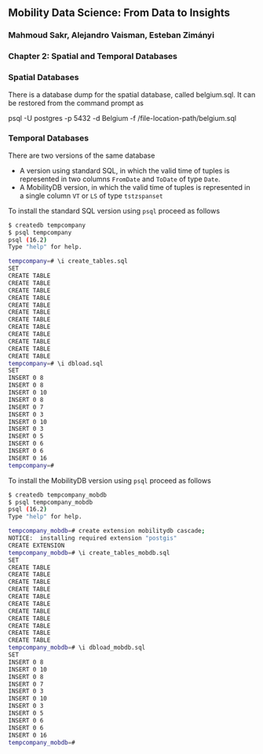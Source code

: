 ## Mobility Data Science: From Data to Insights
### Mahmoud Sakr, Alejandro Vaisman, Esteban Zimányi


### Chapter 2: Spatial and Temporal Databases

### Spatial Databases

There is a database dump for the spatial database, called belgium.sql.
It can be restored from the command prompt as

psql  -U postgres -p 5432 -d Belgium    -f /file-location-path/belgium.sql

### Temporal Databases

There are two versions of the same database 
*  A version using standard SQL, in which the valid time of tuples is
   represented in two columns `FromDate` and `ToDate` of type `Date`.
*  A MobilityDB version, in which the valid time of tuples is
   represented in a single column `VT` or `LS` of type `tstzspanset`

To install the standard SQL version using `psql` proceed as follows
```bash
$ createdb tempcompany
$ psql tempcompany
psql (16.2)
Type "help" for help.

tempcompany=# \i create_tables.sql
SET
CREATE TABLE
CREATE TABLE
CREATE TABLE
CREATE TABLE
CREATE TABLE
CREATE TABLE
CREATE TABLE
CREATE TABLE
CREATE TABLE
CREATE TABLE
CREATE TABLE
CREATE TABLE
tempcompany=# \i dbload.sql
SET
INSERT 0 8
INSERT 0 8
INSERT 0 10
INSERT 0 8
INSERT 0 7
INSERT 0 3
INSERT 0 10
INSERT 0 3
INSERT 0 5
INSERT 0 6
INSERT 0 6
INSERT 0 16
tempcompany=#
```

To install the MobilityDB version using `psql` proceed as follows
```bash
$ createdb tempcompany_mobdb
$ psql tempcompany_mobdb
psql (16.2)
Type "help" for help.

tempcompany_mobdb=# create extension mobilitydb cascade;
NOTICE:  installing required extension "postgis"
CREATE EXTENSION
tempcompany_mobdb=# \i create_tables_mobdb.sql
SET
CREATE TABLE
CREATE TABLE
CREATE TABLE
CREATE TABLE
CREATE TABLE
CREATE TABLE
CREATE TABLE
CREATE TABLE
CREATE TABLE
CREATE TABLE
CREATE TABLE
tempcompany_mobdb=# \i dbload_mobdb.sql
SET
INSERT 0 8
INSERT 0 10
INSERT 0 8
INSERT 0 7
INSERT 0 3
INSERT 0 10
INSERT 0 3
INSERT 0 5
INSERT 0 6
INSERT 0 6
INSERT 0 16
tempcompany_mobdb=#
```

   
   


